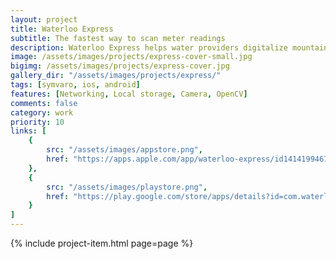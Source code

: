 ```yaml
---
layout: project
title: Waterloo Express
subtitle: The fastest way to scan meter readings
description: Waterloo Express helps water providers digitalize mountains of paper received by customers. The app can scan the meter readings document, get the user's information, and extract the reading values with OCR.
image: /assets/images/projects/express-cover-small.jpg
bigimg: /assets/images/projects/express-cover.jpg
gallery_dir: "/assets/images/projects/express/"
tags: [symvaro, ios, android]
features: [Networking, Local storage, Camera, OpenCV]
comments: false
category: work
priority: 10
links: [
    {
        src: "/assets/images/appstore.png",
        href: "https://apps.apple.com/app/waterloo-express/id1414199467"
    },
    {
        src: "/assets/images/playstore.png",
        href: "https://play.google.com/store/apps/details?id=com.waterloo.waterloo_card_scanner"
    }
]
---
```


{% include project-item.html page=page %}
